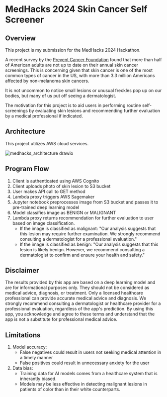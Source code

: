 # MedHacks 2024 Skin Cancer Self Screener

## Overview

This project is my submission for the MedHacks 2024 Hackathon.

A recent survey by the [Prevent Cancer Foundation](https://preventcancer.org/article/skin-deep-understanding-skin-cancer-in-darker-tones/#:~:text=The%20Prevent%20Cancer%20Foundation's%202024,had%20a%20skin%20cancer%20check.) found that more than half of American adults are not up to date on their annual skin cancer screenings.  This is concerning given that skin cancer is one of the most common types of cancer in the US, with more than 3.3 million Americans affected by non-melanoma skin cancers. 

It is not uncommon to notice small lesions or unusual freckles pop up on our bodies, but many of us put off seeing a dermatologist.  

The motivation for this project is to aid users in performing routine self-screenings by evaluating skin lesions and recommending further evaluation by a medical professional if indicated.

## Architecture

This project utilizes AWS cloud services.

![medhacks_architecture drawio](https://github.com/user-attachments/assets/9ae77b04-7684-412f-9de3-06ceb5059e62)


## Program Flow

1.  Client is authenticated using AWS Cognito
2.  Client uploads photo of skin lesion to S3 bucket
3.  User makes API call to GET method
4.  Lambda proxy triggers AWS Sagemaker
5.  Jupyter notebook preprocesses image from S3 bucket and passes it to pre-trained deep learning model
6.  Model classifies image as BENIGN or MALIGNANT
7.  Lambda proxy returns recommendation for further evaluation to user based on image classification.
    - If the image is classified as malignant: "Our analysis suggests that this lesion may require further examination. We strongly recommend consulting a dermatologist for a professional evaluation."
    - If the image is classified as benign:  "Our analysis suggests that this lesion is likely benign. However, we recommend consulting a dermatologist to confirm and ensure your health and safety."

## Disclaimer 

The results provided by this app are based on a deep learning model and are for informational purposes only. They should not be considered as medical advice, diagnosis, or treatment. Only a licensed healthcare professional can provide accurate medical advice and diagnosis. We strongly recommend consulting a dermatologist or healthcare provider for a professional evaluation, regardless of the app's prediction. By using this app, you acknowledge and agree to these terms and understand that the app is not a substitute for professional medical advice.

## Limitations
1.  Model accuracy:
       - False negatives could result in users not seeking medical attention in a timely manner
       - False positives could result in unnecessary anxiety for the user
2.  Data bias:
      - Training data for AI models comes from a healthcare system that is inherantly biased.
      - Models may be less effective in detecting malignant lesions in patients of color than in their white counterparts.

